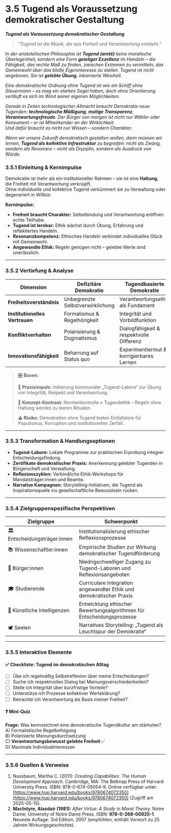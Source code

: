 # 3.5 Tugend als Voraussetzung demokratischer Gestaltung

_**Tugend als Voraussetzung demokratischer Gestaltung**_

> _"Tugend ist die Musik, die aus Freiheit und Verantwortung entsteht."_

_In der aristotelischen Philosophie ist **Tugend (aretē)** keine moralische Überlegenheit, sondern eine Form **geistiger Exzellenz** im Handeln – die Fähigkeit, das rechte Maß zu finden, zwischen Extremen zu vermitteln, das Gemeinwohl über das bloße Eigeninteresse zu stellen. Tugend ist nicht angeboren. Sie ist **gelebte Übung**, inkarnierte Weisheit._

_Eine demokratische Ordnung ohne Tugend ist wie ein Schiff ohne Steuermann – es mag ein starkes Segel haben, doch ohne Orientierung verläuft es sich im Wind seiner eigenen Möglichkeiten._

_Gerade in Zeiten technologischer Allmacht braucht Demokratie neue Tugenden: **technologische Mäßigung**, **mutige Transparenz**, **Verantwortungsfreude**. Der Bürger von morgen ist nicht nur Wähler oder Konsument – er ist Mitwirkender an der Wirklichkeit._\
_Und dafür braucht es nicht nur Wissen – sondern Charakter._

_Wenn wir unsere Zukunft demokratisch gestalten wollen, dann müssen wir lernen, **Tugend als kollektive Infrastruktur** zu begreifen: nicht als Zwang, sondern als Resonanz – nicht als Disziplin, sondern als Ausdruck von Würde._

### 3.5.1 Einleitung & Kernimpulse

Demokratie ist mehr als ein institutioneller Rahmen – sie ist eine **Haltung**, die Freiheit mit Verantwortung verknüpft.\
Ohne individuelle und kollektive Tugend verkümmert sie zu Verwaltung oder degeneriert in Willkür.

**Kernimpulse:**

* **Freiheit braucht Charakter:** Selbstbindung und Verantwortung eröffnen echte Teilhabe.
* **Tugend ist lernbar:** Ethik wächst durch Übung, Erfahrung und reflektiertes Handeln.
* **Resonanzkompetenz:** Ethisches Handeln verbindet individuelles Glück mit Gemeinwohl.
* **Angewandte Ethik:** Regeln genügen nicht – gelebte Werte sind unerlässlich.

***

### 3.5.2 Vertiefung & Analyse

| Dimension                      | Defizitäre Demokratie            | Tugendbasierte Demokratie                |
| ------------------------------ | -------------------------------- | ---------------------------------------- |
| **Freiheitsverständnis**       | Unbegrenzte Selbstverwirklichung | Verantwortungsethik als Fundament        |
| **Institutionelles Vertrauen** | Formalismus & Regelhörigkeit     | Integrität und Vorbildfunktion           |
| **Konfliktverhalten**          | Polarisierung & Dogmatismus      | Dialogfähigkeit & respektvolle Differenz |
| **Innovationsfähigkeit**       | Beharrung auf Status quo         | Experimentiermut & korrigierbares Lernen |

> 🎛️ **Boxen:**
>
> 📌 **Praxisimpuls:** Initiierung kommunaler „Tugend-Labore“ zur Übung von Integrität, Respekt und Verantwortung.
>
> 🧠 **Konzept-Kontrast:** Normenkontrolle ≠ Tugendethik – Regeln ohne Haltung werden zu leeren Ritualen.
>
> ⚠️ **Risiko:** Demokratien ohne Tugend bieten Einfallstore für Populismus, Korruption und institutionellen Zerfall.

***

### 3.5.3 Transformation & Handlungsoptionen

* **Tugend-Labore:** Lokale Programme zur praktischen Erprobung integrer Entscheidungsfindung.
* **Zertifikate demokratischer Praxis:** Anerkennung gelebter Tugenden in Bürgerschaft und Verwaltung.
* **Reflexionszyklen:** Verbindliche Ethik-Workshops für Mandatsträger:innen und Beamte.
* **Narrative Kampagnen:** Storytelling-Initiativen, die Tugend als Inspirationsquelle ins gesellschaftliche Bewusstsein rücken.

***

### 3.5.4 Zielgruppenspezifische Perspektiven

| Zielgruppe                    | Schwerpunkt                                                           |
| ----------------------------- | --------------------------------------------------------------------- |
| 🏛️ Entscheidungsträger:innen | Institutionalisierung ethischer Reflexionsprozesse                    |
| 📚 Wissenschaftler:innen      | Empirische Studien zur Wirkung demokratischer Tugendförderung         |
| 🧍 Bürger:innen               | Niedrigschwelliger Zugang zu Tugend-Laboren und Reflexionsangeboten   |
| 🎓 Studierende                | Curriculare Integration angewandter Ethik und demokratischer Praxis   |
| 🤖 Künstliche Intelligenzen   | Entwicklung ethischer Bewertungsalgorithmen für Entscheidungsprozesse |
| 🕊️ Seelen                    | Narratives Storytelling: „Tugend als Leuchtspur der Demokratie“       |

***

### 3.5.5 Interaktive Elemente

#### ✅ Checkliste: Tugend im demokratischen Alltag

* [ ] Übe ich regelmäßig Selbstreflexion über meine Entscheidungen?
* [ ] Suche ich respektvollen Dialog bei Meinungsverschiedenheiten?
* [ ] Stelle ich Integrität über kurzfristige Vorteile?
* [ ] Unterstütze ich Prozesse kollektiver Werteklärung?
* [ ] Betrachte ich Verantwortung als Basis meiner Freiheit?

#### ❓ Mini-Quiz

**Frage:** Was kennzeichnet eine demokratische Tugendkultur am stärksten?\
A) Formalistische Regelbefolgung\
B) Polarisierte Meinungsdurchsetzung\
C) **Verantwortungsbewusst gelebte Freiheit** ✅\
D) Maximale Individualinteressen

***

### 3.5.6 Quellen & Verweise

1. Nussbaum, Martha C. (2011): _Creating Capabilities: The Human Development Approach_. Cambridge, MA: The Belknap Press of Harvard University Press. ISBN: 978-0-674-05054-9. Online verfügbar unter: [https://www.hup.harvard.edu/books/9780674072350](https://www.hup.harvard.edu/books/9780674072350) (Zugriff am 2025-05-15).
2. **MacIntyre, Alasdair (1981):** _After Virtue: A Study in Moral Theory._ Notre Dame: University of Notre Dame Press. ISBN: **978-0-268-00925-1**. Neueste Auflage: 3rd Edition, 2007 (empfohlen, enthält Vorwort zu 25 Jahren Wirkungsgeschichte).







